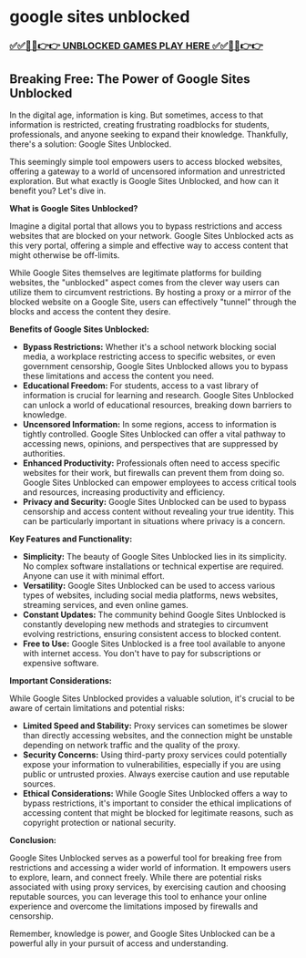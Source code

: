 # google sites unblocked

### [✅✅🔴🔴👉👉 UNBLOCKED GAMES PLAY HERE ✅✅🔴🔴👉👉](https://topstoryindia.com)

## Breaking Free: The Power of Google Sites Unblocked

In the digital age, information is king. But sometimes, access to that information is restricted, creating frustrating roadblocks for students, professionals, and anyone seeking to expand their knowledge. Thankfully, there's a solution: Google Sites Unblocked. 

This seemingly simple tool empowers users to access blocked websites, offering a gateway to a world of uncensored information and unrestricted exploration. But what exactly is Google Sites Unblocked, and how can it benefit you? Let's dive in.

**What is Google Sites Unblocked?**

Imagine a digital portal that allows you to bypass restrictions and access websites that are blocked on your network. Google Sites Unblocked acts as this very portal, offering a simple and effective way to access content that might otherwise be off-limits. 

While Google Sites themselves are legitimate platforms for building websites, the "unblocked" aspect comes from the clever way users can utilize them to circumvent restrictions. By hosting a proxy or a mirror of the blocked website on a Google Site, users can effectively "tunnel" through the blocks and access the content they desire.

**Benefits of Google Sites Unblocked:**

* **Bypass Restrictions:**  Whether it's a school network blocking social media, a workplace restricting access to specific websites, or even government censorship, Google Sites Unblocked allows you to bypass these limitations and access the content you need.
* **Educational Freedom:**  For students, access to a vast library of information is crucial for learning and research. Google Sites Unblocked can unlock a world of educational resources, breaking down barriers to knowledge.
* **Uncensored Information:**  In some regions, access to information is tightly controlled. Google Sites Unblocked can offer a vital pathway to accessing news, opinions, and perspectives that are suppressed by authorities.
* **Enhanced Productivity:**  Professionals often need to access specific websites for their work, but firewalls can prevent them from doing so. Google Sites Unblocked can empower employees to access critical tools and resources, increasing productivity and efficiency.
* **Privacy and Security:**  Google Sites Unblocked can be used to bypass censorship and access content without revealing your true identity. This can be particularly important in situations where privacy is a concern.

**Key Features and Functionality:**

* **Simplicity:**  The beauty of Google Sites Unblocked lies in its simplicity.  No complex software installations or technical expertise are required. Anyone can use it with minimal effort.
* **Versatility:**  Google Sites Unblocked can be used to access various types of websites, including social media platforms, news websites, streaming services, and even online games.
* **Constant Updates:**  The community behind Google Sites Unblocked is constantly developing new methods and strategies to circumvent evolving restrictions, ensuring consistent access to blocked content.
* **Free to Use:**  Google Sites Unblocked is a free tool available to anyone with internet access. You don't have to pay for subscriptions or expensive software.

**Important Considerations:**

While Google Sites Unblocked provides a valuable solution, it's crucial to be aware of certain limitations and potential risks:

* **Limited Speed and Stability:**  Proxy services can sometimes be slower than directly accessing websites, and the connection might be unstable depending on network traffic and the quality of the proxy.
* **Security Concerns:**  Using third-party proxy services could potentially expose your information to vulnerabilities, especially if you are using public or untrusted proxies.  Always exercise caution and use reputable sources.
* **Ethical Considerations:**  While Google Sites Unblocked offers a way to bypass restrictions, it's important to consider the ethical implications of accessing content that might be blocked for legitimate reasons, such as copyright protection or national security.

**Conclusion:**

Google Sites Unblocked serves as a powerful tool for breaking free from restrictions and accessing a wider world of information. It empowers users to explore, learn, and connect freely. While there are potential risks associated with using proxy services, by exercising caution and choosing reputable sources, you can leverage this tool to enhance your online experience and overcome the limitations imposed by firewalls and censorship. 

Remember, knowledge is power, and Google Sites Unblocked can be a powerful ally in your pursuit of access and understanding. 
